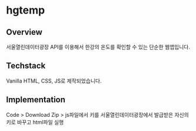 # hgtemp

## Overview
서울열린데이터광장 API를 이용해서 한강의 온도를 확인할 수 있는 단순한 웹앱입니다.

## Techstack
Vanilla HTML, CSS, JS로 제작되었습니다.

## Implementation
Code > Download Zip > js파일에서 키를 서울열린데이터광장에서 발급받은 자신의 키로 바꾸고 html파일 실행
